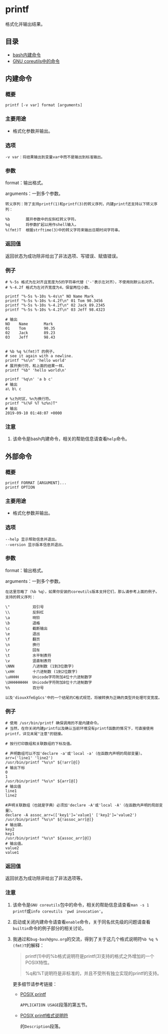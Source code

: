 # printf

格式化并输出结果。

## 目录

* [bash内建命令](linux%20����/printf.md#内建命令)
* [GNU coreutils中的命令](linux%20����/printf.md#外部命令)

## 内建命令

### 概要

```text
printf [-v var] format [arguments]
```

### 主要用途

* 格式化参数并输出。

### 选项

```text
-v var：将结果输出到变量var中而不是输出到标准输出。
```

### 参数

format：输出格式。

arguments：一到多个参数。

```text
转义序列：除了支持printf(1)和printf(3)的转义序列，内建printf还支持以下转义序列：

%b       展开参数中的反斜杠转义字符。
%q       将参数扩起以用作shell输入。
%(fmt)T  根据strftime(3)中的转义字符来输出日期时间字符串。
```

### 返回值

返回状态为成功除非给出了非法选项、写错误、赋值错误。

### 例子

```text
# %-5s 格式为左对齐且宽度为5的字符串代替（'-'表示左对齐），不使用则默认右对齐。
# %-4.2f 格式为左对齐宽度为4，保留两位小数。

printf "%-5s %-10s %-4s\n" NO Name Mark
printf "%-5s %-10s %-4.2f\n" 01 Tom 90.3456
printf "%-5s %-10s %-4.2f\n" 02 Jack 89.2345
printf "%-5s %-10s %-4.2f\n" 03 Jeff 98.4323

# 输出
NO    Name       Mark
01    Tom        90.35
02    Jack       89.23
03    Jeff       98.43


# %b %q %(fmt)T 的例子。
# see it again with a newline.
printf "%s\n" 'hello world'
# 展开换行符，和上面的结果一样。
printf "%b" 'hello world\n'

printf '%q\n' 'a b c'
# 输出
a\ b\ c

# %z为时区，%n为换行符。
printf "%(%F %T %z%n)T"
# 输出
2019-09-10 01:48:07 +0000
```

### 注意

1. 该命令是bash内建命令，相关的帮助信息请查看`help`命令。

## 外部命令

### 概要

```text
printf FORMAT [ARGUMENT]...
printf OPTION
```

### 主要用途

* 格式化参数并输出。

### 选项

```text
--help 显示帮助信息并退出。
--version 显示版本信息并退出。
```

### 参数

format：输出格式。

arguments：一到多个参数。

```text
在这里忽略了（%b %q），如果你安装的coreutils版本支持它们，那么请参考上面的例子。
支持的转义序列：

\"          双引号
\\          反斜杠
\a          响铃
\b          退格
\c          截断输出
\e          退出
\f          翻页
\n          换行
\r          回车
\t          水平制表符
\v          竖直制表符
\NNN        八进制数 (1到3位数字)
\xHH        十六进制数 (1到2位数字)
\uHHHH      Unicode字符附加4位十六进制数字
\UHHHHHHHH  Unicode字符附加8位十六进制数字
%%          百分号

以及'diouxXfeEgGcs'中的一个结尾的C格式规范，将被转换为正确的类型并处理可变宽度。
```

### 例子

```text
# 使用 /usr/bin/printf 确保调用的不是内建命令。
# 当然，在你关闭内建printf以及确认当前环境没有printf函数的情况下，可直接使用printf，详见末尾"注意"的链接。

# 按行打印数组和关联数组的下标及值。

# 声明数组可以不加'declare -a'或'local -a'（在函数内声明的局部变量）。
arr=('line1' 'line2')
/usr/bin/printf "%s\n" ${!arr[@]}
# 输出下标
0
1
/usr/bin/printf "%s\n" ${arr[@]}
# 输出值
line1
line2

#声明关联数组（也就是字典）必须加'declare -A'或'local -A'（在函数内声明的局部变量）。
declare -A assoc_arr=(['key1']='value1' ['key2']='value2')
/usr/bin/printf "%s\n" ${!assoc_arr[@]}
# 输出键。
key2
key1
/usr/bin/printf "%s\n" ${assoc_arr[@]}
# 输出值。
value2
value1
```

### 返回值

返回状态为成功除非给出了非法选项等。

### 注意

1. 该命令是`GNU coreutils`包中的命令，相关的帮助信息请查看`man -s 1 printf`或`info coreutils 'pwd invocation'`。
2. 启动或关闭内建命令请查看`enable`命令，关于同名优先级的问题请查看`builtin`命令的例子部分的相关讨论。
3. 我通过和`bug-bash@gnu.org`的交流，得到了关于这几个格式说明符`%b %q %(fmt)T`的解释：

   > printf\(1\)中的%b格式说明符是printf\(3\)支持的格式之外增加的一个POSIX特性。
   >
   > %q和%T说明符是非标准的，并且不受所有独立实现的printf的支持。

   更多细节请参考链接：

   * [POSIX printf](https://pubs.opengroup.org/onlinepubs/9699919799/utilities/printf.html)

     `APPLICATION USAGE`段落的第五节。

   * [POSIX printf格式说明符](https://pubs.opengroup.org/onlinepubs/9699919799/functions/printf.html)

     的`Description`段落。


